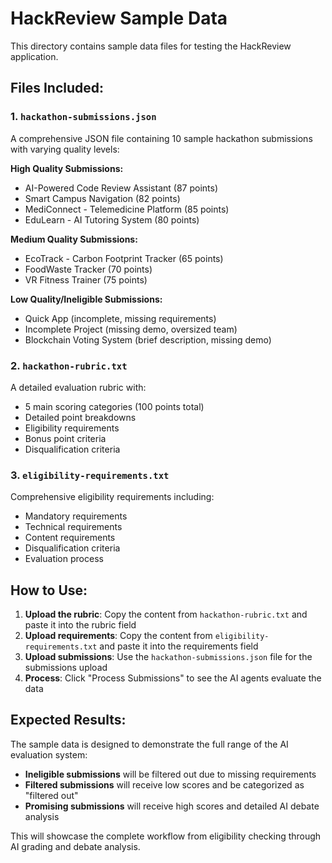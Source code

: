 # HackReview Sample Data

This directory contains sample data files for testing the HackReview application.

## Files Included:

### 1. `hackathon-submissions.json`

A comprehensive JSON file containing 10 sample hackathon submissions with varying quality levels:

**High Quality Submissions:**

- AI-Powered Code Review Assistant (87 points)
- Smart Campus Navigation (82 points)
- MediConnect - Telemedicine Platform (85 points)
- EduLearn - AI Tutoring System (80 points)

**Medium Quality Submissions:**

- EcoTrack - Carbon Footprint Tracker (65 points)
- FoodWaste Tracker (70 points)
- VR Fitness Trainer (75 points)

**Low Quality/Ineligible Submissions:**

- Quick App (incomplete, missing requirements)
- Incomplete Project (missing demo, oversized team)
- Blockchain Voting System (brief description, missing demo)

### 2. `hackathon-rubric.txt`

A detailed evaluation rubric with:

- 5 main scoring categories (100 points total)
- Detailed point breakdowns
- Eligibility requirements
- Bonus point criteria
- Disqualification criteria

### 3. `eligibility-requirements.txt`

Comprehensive eligibility requirements including:

- Mandatory requirements
- Technical requirements
- Content requirements
- Disqualification criteria
- Evaluation process

## How to Use:

1. **Upload the rubric**: Copy the content from `hackathon-rubric.txt` and paste it into the rubric field
2. **Upload requirements**: Copy the content from `eligibility-requirements.txt` and paste it into the requirements field
3. **Upload submissions**: Use the `hackathon-submissions.json` file for the submissions upload
4. **Process**: Click "Process Submissions" to see the AI agents evaluate the data

## Expected Results:

The sample data is designed to demonstrate the full range of the AI evaluation system:

- **Ineligible submissions** will be filtered out due to missing requirements
- **Filtered submissions** will receive low scores and be categorized as "filtered out"
- **Promising submissions** will receive high scores and detailed AI debate analysis

This will showcase the complete workflow from eligibility checking through AI grading and debate analysis.
